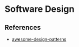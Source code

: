 # Software Design

## References

- [awesome-design-patterns](https://github.com/DovAmir/awesome-design-patterns)
